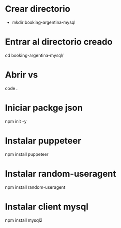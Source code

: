 
# Crear directorio
- mkdir booking-argentina-mysql

# Entrar al directorio creado
cd booking-argentina-mysql/

# Abrir vs
code .

# Iniciar packge json
npm init -y

# Instalar puppeteer
npm install puppeteer

# Instalar random-useragent
npm install random-useragent

# Instalar client mysql
npm install mysql2
